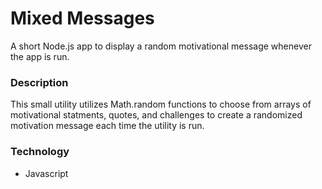 # Mixed Messages
A short Node.js app to display a random motivational message whenever the app is run.

### Description
This small utility utilizes Math.random functions to choose from arrays of motivational statments, quotes, and challenges to create a randomized motivation message
each time the utility is run.

### Technology
* Javascript
